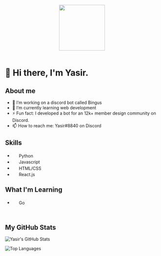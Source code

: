 <div align="center">
    <br>
    <img src=https://cdn.discordapp.com/attachments/818586274293612565/868841121441275944/mdyasir_transparent_cropped.png height="150px" />
    <br><br>
</div>

# 👋 Hi there, I'm Yasir.

## About me

- 🔭 I’m working on a discord bot called Bingus
- 🌱 I’m currently learning web development
- ⚡ Fun fact: I developed a bot for an 12k+ member design community on Discord.
- 📫 How to reach me: Yasir#8840 on Discord

## Skills

- <img src="https://upload.wikimedia.org/wikipedia/commons/c/c3/Python-logo-notext.svg" height="17.5px"/> Python
-  <img src="https://upload.wikimedia.org/wikipedia/commons/6/6a/JavaScript-logo.png"  height="17.5px" /> Javascript
- <img src="https://upload.wikimedia.org/wikipedia/commons/3/38/HTML5_Badge.svg"  height="17.5px" > HTML/CSS
- <img src="https://upload.wikimedia.org/wikipedia/commons/4/47/React.svg"  height="17.5px"/> React.js

## What I'm Learning

- <img src="https://golang.org/lib/godoc/images/go-logo-blue.svg"  height="17.5px" /> Go 

<br>

## My GitHub Stats

![Yasir's GitHub Stats](https://github-readme-stats.vercel.app/api?username=mdxyasir&hide=contribs&title_color=ee433b&text_color=D8DEE9&show_icons=true&bg_color=00000000&hide_border=true&icon_color=ee433b&count_private=true&hide_title=true)

![Top Languages](https://github-readme-stats.vercel.app/api/top-langs/?username=mdxyasir&layout=compact&title_color=ee433b&text_color=D8DEE9&bg_color=00000000&hide_border=true&icon_color=ee433b&hide_title=true)

